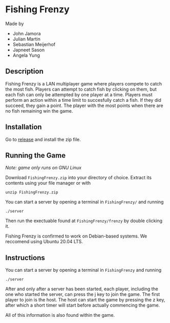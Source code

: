 # Fishing Frenzy

Made by
- John Jamora
- Julian Martin
- Sebastian Meijerhof
- Japneet Sason
- Angela Yung

## Description

Fishing Frenzy is a LAN multiplayer game where players compete to catch the most fish. 
Players can attempt to catch fish by clicking on them, but each fish can only be attempted by one player at a time.
Players must perform an action within a time limit to succesfully catch a fish. If they did succeed, they gain a point.
The player with the most points when there are no fish remaining win the game.

## Installation

Go to [release](https://github.com/smeijerhof/371Project/releases/tag/release) and install the zip file.

## Running the Game

*Note: game only runs on GNU Linux*

Download `FishingFrenzy.zip` into your directory of choice. Extract its contents using your file manager or with
```
unzip FishingFrenzy.zip
```
You can start a server by opening a terminal in `FishingFrenzy/` and running
```
./server
```
Then run the exectuable found at `FishingFrenzy/frenzy` by double clicking it.

Fishing Frenzy is confirmed to work on Debian-based systems. We reccomend using Ubuntu 20.04 LTS.

## Instructions

You can start a server by opening a terminal in `FishingFrenzy` and running
```
./server
```
After and only after a server has been started, each player, including the one who started the server, can press the j key to join the game.
The first player to join is the host. The host can start the game by pressing the z key, after which a short timer will start before actually commencing the game.

All of this information is also found within the game.
